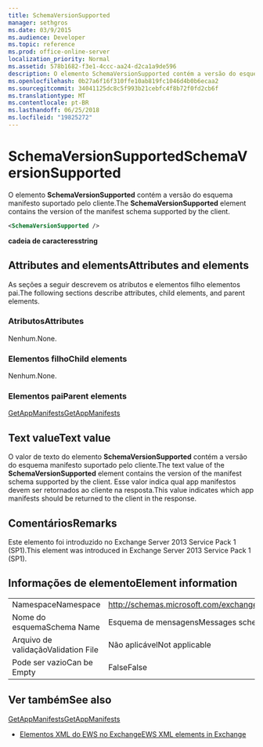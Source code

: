 ```yaml
---
title: SchemaVersionSupported
manager: sethgros
ms.date: 03/9/2015
ms.audience: Developer
ms.topic: reference
ms.prod: office-online-server
localization_priority: Normal
ms.assetid: 578b1682-f3e1-4ccc-aa24-d2ca1a9de596
description: O elemento SchemaVersionSupported contém a versão do esquema manifesto suportado pelo cliente.
ms.openlocfilehash: 0b27a6f16f310ffe10ab819fc1046d4b0b6ecaa2
ms.sourcegitcommit: 34041125dc8c5f993b21cebfc4f8b72f0fd2cb6f
ms.translationtype: MT
ms.contentlocale: pt-BR
ms.lasthandoff: 06/25/2018
ms.locfileid: "19825272"
---
```

# <a name="schemaversionsupported"></a><span data-ttu-id="803d2-103">SchemaVersionSupported</span><span class="sxs-lookup"><span data-stu-id="803d2-103">SchemaVersionSupported</span></span>

<span data-ttu-id="803d2-104">O elemento **SchemaVersionSupported** contém a versão do esquema manifesto suportado pelo cliente.</span><span class="sxs-lookup"><span data-stu-id="803d2-104">The **SchemaVersionSupported** element contains the version of the manifest schema supported by the client.</span></span> 
  
```XML
<SchemaVersionSupported />
```

 <span data-ttu-id="803d2-105">**cadeia de caracteres**</span><span class="sxs-lookup"><span data-stu-id="803d2-105">**string**</span></span>
## <a name="attributes-and-elements"></a><span data-ttu-id="803d2-106">Attributes and elements</span><span class="sxs-lookup"><span data-stu-id="803d2-106">Attributes and elements</span></span>

<span data-ttu-id="803d2-107">As seções a seguir descrevem os atributos e elementos filho elementos pai.</span><span class="sxs-lookup"><span data-stu-id="803d2-107">The following sections describe attributes, child elements, and parent elements.</span></span>
  
### <a name="attributes"></a><span data-ttu-id="803d2-108">Atributos</span><span class="sxs-lookup"><span data-stu-id="803d2-108">Attributes</span></span>

<span data-ttu-id="803d2-109">Nenhum.</span><span class="sxs-lookup"><span data-stu-id="803d2-109">None.</span></span>
  
### <a name="child-elements"></a><span data-ttu-id="803d2-110">Elementos filho</span><span class="sxs-lookup"><span data-stu-id="803d2-110">Child elements</span></span>

<span data-ttu-id="803d2-111">Nenhum.</span><span class="sxs-lookup"><span data-stu-id="803d2-111">None.</span></span>
  
### <a name="parent-elements"></a><span data-ttu-id="803d2-112">Elementos pai</span><span class="sxs-lookup"><span data-stu-id="803d2-112">Parent elements</span></span>

[<span data-ttu-id="803d2-113">GetAppManifests</span><span class="sxs-lookup"><span data-stu-id="803d2-113">GetAppManifests</span></span>](getappmanifests.md)
  
## <a name="text-value"></a><span data-ttu-id="803d2-114">Text value</span><span class="sxs-lookup"><span data-stu-id="803d2-114">Text value</span></span>

<span data-ttu-id="803d2-115">O valor de texto do elemento **SchemaVersionSupported** contém a versão do esquema manifesto suportado pelo cliente.</span><span class="sxs-lookup"><span data-stu-id="803d2-115">The text value of the **SchemaVersionSupported** element contains the version of the manifest schema supported by the client.</span></span> <span data-ttu-id="803d2-116">Esse valor indica qual app manifestos devem ser retornados ao cliente na resposta.</span><span class="sxs-lookup"><span data-stu-id="803d2-116">This value indicates which app manifests should be returned to the client in the response.</span></span> 
  
## <a name="remarks"></a><span data-ttu-id="803d2-117">Comentários</span><span class="sxs-lookup"><span data-stu-id="803d2-117">Remarks</span></span>

<span data-ttu-id="803d2-118">Este elemento foi introduzido no Exchange Server 2013 Service Pack 1 (SP1).</span><span class="sxs-lookup"><span data-stu-id="803d2-118">This element was introduced in Exchange Server 2013 Service Pack 1 (SP1).</span></span>
  
## <a name="element-information"></a><span data-ttu-id="803d2-119">Informações de elemento</span><span class="sxs-lookup"><span data-stu-id="803d2-119">Element information</span></span>

|||
|:-----|:-----|
|<span data-ttu-id="803d2-120">Namespace</span><span class="sxs-lookup"><span data-stu-id="803d2-120">Namespace</span></span>  <br/> | http://schemas.microsoft.com/exchange/services/2006/messages  <br/> |
|<span data-ttu-id="803d2-121">Nome do esquema</span><span class="sxs-lookup"><span data-stu-id="803d2-121">Schema Name</span></span>  <br/> |<span data-ttu-id="803d2-122">Esquema de mensagens</span><span class="sxs-lookup"><span data-stu-id="803d2-122">Messages schema</span></span>  <br/> |
|<span data-ttu-id="803d2-123">Arquivo de validação</span><span class="sxs-lookup"><span data-stu-id="803d2-123">Validation File</span></span>  <br/> |<span data-ttu-id="803d2-124">Não aplicável</span><span class="sxs-lookup"><span data-stu-id="803d2-124">Not applicable</span></span>  <br/> |
|<span data-ttu-id="803d2-125">Pode ser vazio</span><span class="sxs-lookup"><span data-stu-id="803d2-125">Can be Empty</span></span>  <br/> |<span data-ttu-id="803d2-126">False</span><span class="sxs-lookup"><span data-stu-id="803d2-126">False</span></span>  <br/> |
   
## <a name="see-also"></a><span data-ttu-id="803d2-127">Ver também</span><span class="sxs-lookup"><span data-stu-id="803d2-127">See also</span></span>



[<span data-ttu-id="803d2-128">GetAppManifests</span><span class="sxs-lookup"><span data-stu-id="803d2-128">GetAppManifests</span></span>](getappmanifests.md)


- [<span data-ttu-id="803d2-129">Elementos XML do EWS no Exchange</span><span class="sxs-lookup"><span data-stu-id="803d2-129">EWS XML elements in Exchange</span></span>](ews-xml-elements-in-exchange.md)

